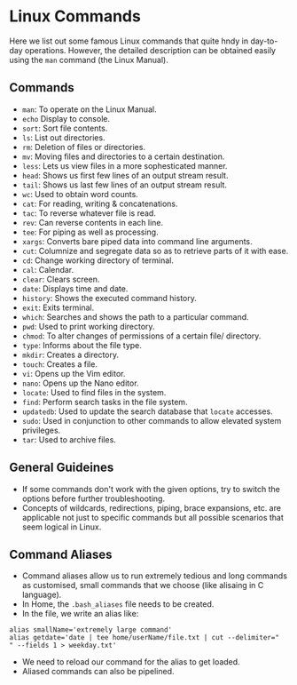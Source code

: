 # Linux Commands

Here we list out some famous Linux commands that quite hndy in day-to-day operations. However, the detailed description can be obtained easily using the `man` command (the Linux Manual).


## Commands

- `man`: To operate on the Linux Manual.
- `echo` Display to console.
- `sort`: Sort file contents.
- `ls`: List out directories.
- `rm`: Deletion of files or directories.
- `mv`: Moving files and directories to a certain destination.
- `less`: Lets us view files in a more sophesticated manner.
- `head`: Shows us first few lines of an output stream result.
- `tail`: Shows us last few lines of an output stream result.
- `wc`: Used to obtain word counts.
- `cat`: For reading, writing & concatenations.
- `tac`: To reverse whatever file is read.
- `rev`: Can reverse contents in each line.
- `tee`: For piping as well as processing.
- `xargs`: Converts bare piped data into command line arguments.
- `cut`: Columnize and segregate data so as to retrieve parts of it with ease.
- `cd`: Change working directory of terminal.
- `cal`: Calendar.
- `clear`: Clears screen.
- `date`: Displays time and date.
- `history`: Shows the executed command history.
- `exit`: Exits terminal.
- `which`: Searches and shows the path to a particular command.
- `pwd`: Used to print working directory.
- `chmod`: To alter changes of permissions of a certain file/ directory.
- `type`: Informs about the file type.
- `mkdir`: Creates a directory.
- `touch`: Creates a file.
- `vi`: Opens up the Vim editor.
- `nano`: Opens up the Nano editor.
- `locate`: Used to find files in the system.
- `find`: Perform search tasks in the file system.
- `updatedb`: Used to update the search database that `locate` accesses.
- `sudo`: Used in conjunction to other commands to allow elevated system privileges.
- `tar`: Used to archive files.


## General Guideines

- If some commands don't work with the given options, try to switch the options before further troubleshooting.
- Concepts of wildcards, redirections, piping, brace expansions, etc. are applicable not just to specific commands but all possible scenarios that seem logical in Linux.


## Command Aliases

- Command aliases allow us to run extremely tedious and long commands as customised, small commands that we choose (like alisaing in C language).
- In Home, the `.bash_aliases` file needs to be created.
- In the file, we write an alias like:
```
alias smallName='extremely large command'
alias getdate='date | tee home/userName/file.txt | cut --delimiter="  " --fields 1 > weekday.txt'
```
- We need to reload our command for the alias to get loaded.
- Aliased commands can also be pipelined.